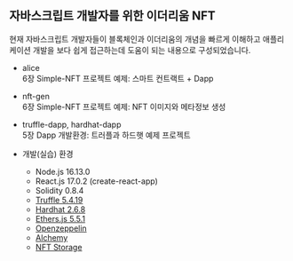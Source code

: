 ## 자바스크립트 개발자를 위한 이더리움 NFT

현재 자바스크립트 개발자들이 블록체인과 이더리움의 개념을 빠르게 이해하고 애플리케이션 개발을 보다 쉽게 접근하는데 
도움이 되는 내용으로 구성되었습니다.

* alice  
  6장 Simple-NFT 프로젝트 예제: 스마트 컨트랙트 + Dapp

* nft-gen  
  6장 Simple-NFT 프로젝트 예제: NFT 이미지와 메타정보 생성

* truffle-dapp, hardhat-dapp  
  5장 Dapp 개발환경: 트러플과 하드햇 예제 프로젝트

* 개발(실습) 환경

  - Node.js 16.13.0
  - React.js 17.0.2 (create-react-app)
  - Solidity 0.8.4
  - [Truffle 5.4.19](https://www.trufflesuite.com/)
  - [Hardhat 2.6.8](https://hardhat.org/)
  - [Ethers.js 5.5.1](https://docs.ethers.io/v5/)
  - [Openzeppelin](https://docs.openzeppelin.com/openzeppelin/)
  - [Alchemy](https://www.alchemy.com/)
  - [NFT Storage](https://nft.storage/)
